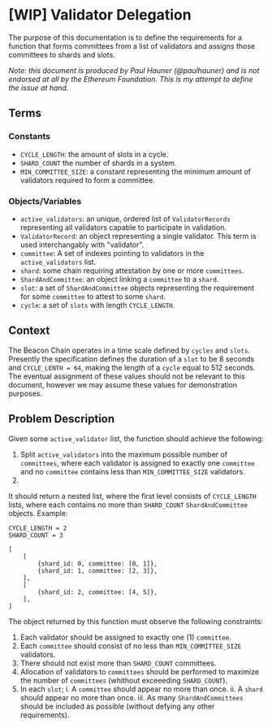 # [WIP] Validator Delegation

The purpose of this documentation is to define the requirements for a function that forms committees from a list of validators and assigns those committees to shards and slots.

*Note: this document is produced by Paul Hauner (@paulhauner) and is not endorsed at all by the Ethereum Foundation. This is my attempt to define the issue at hand.*

## Terms

### Constants

-  `CYCLE_LENGTH`: the amount of slots in a cycle.
-  `SHARD_COUNT` the number of shards in a system.
-  `MIN_COMMITTEE_SIZE`: a constant representing the minimum amount of validators required to form a committee.

### Objects/Variables

- `active_validators`: an unique, ordered list of `ValidatorRecords` representing all validators capable to participate in validation. 
- `ValidatorRecord`: an object representing a single validator. This term is used interchangably with "validator".
- `committee`: A set of indexes pointing to validators in the `active_validators` list.
- `shard`: some chain requiring attestation by one or more `committees`.
- `ShardAndCommittee`: an object linking a `committee` to a `shard`.
-  `slot`: a set of `ShardAndCommittee` objects representing the requirement for some `committee` to attest to some `shard`.
-  `cycle`: a set of `slots` with length `CYCLE_LENGTH`.

## Context

The Beacon Chain operates in a time scale defined by `cycles` and `slots`. Presently the specification defines the duration of a `slot` to be 8 seconds and `CYCLE_LENTH = 64`, making the length of a `cycle` equal to 512 seconds. The eventual assignment of these values should not be relevant to this document, however we may assume these values for demonstration purposes.

## Problem Description


Given some `active_validator` list, the function should achieve the following:

1. Split `active_validators` into the maximum possible number of `committees`, where each validator is assigned to exactly one `committee` and no `committee` contains less than `MIN_COMMITTEE_SIZE` validators.
2. 

It should return a nested list, where the first level consists of `CYCLE_LENGTH` lists, where each contains no more than `SHARD_COUNT` `ShardAndCommittee` objects. Example:

```
CYCLE_LENGTH = 2
SHARD_COUNT = 3

[
    [
        {shard_id: 0, committee: [0, 1]},
        {shard_id: 1, committee: [2, 3]},
    ],
    [
        {shard_id: 2, committee: [4, 5]},
    ],
]
```

The object returned by this function must observe the following constraints: 

1. Each validator should be assigned to exactly one (1) `committee`.
2. Each `committee` should consist of no less than `MIN_COMMITTEE_SIZE` validators.
3. There should not exist more than `SHARD_COUNT` committees.
4. Allocation of validators to `committees` should be performed to maximize the number of `committees` (whithout exceeeding `SHARD_COUNT`).
3. In each `slot`;
    i. A `committee` should appear no more than once.
    ii. A `shard` should appear no more than once.
    iii. As many `ShardAndCommittees` should be included as possible (without defying any other requirements).




